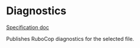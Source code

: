 # Diagnostics

[Specification doc](https://microsoft.github.io/language-server-protocol/specifications/specification-current/#textDocument_publishDiagnostics)

Publishes RuboCop diagnostics for the selected file.